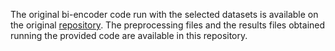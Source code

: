 The original bi-encoder code run with the selected datasets is available on the original [repository](https://github.com/viswavi/datafinder/tree/main). The preprocessing files and the results files obtained running the provided code are available in this repository.
